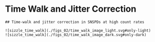 # Time Walk and Jitter Correction
```{=html}
## Time-walk and jitter correction in SNSPDs at high count rates

![sizzle_time_walk](./figs_02/time_walk_image_light.svg#only-light)
![sizzle_time_walk](./figs_02/time_walk_image_dark.svg#only-dark)

```
<!-- &nbsp;&nbsp;&nbsp;&nbsp;&nbsp;&nbsp;&nbsp;&nbsp;&nbsp;&nbsp;&nbsp;&nbsp;&nbsp;&nbsp;&nbsp;&nbsp;&nbsp;&nbsp;&nbsp;&nbsp;&nbsp;&nbsp;&nbsp;&nbsp;&nbsp;&nbsp;&nbsp;&nbsp;&nbsp;&nbsp;![](./figs_02/pnr_and_pulses.png) -->
